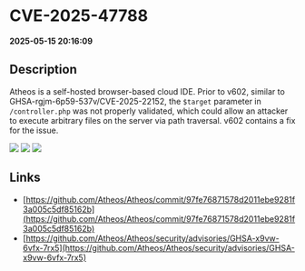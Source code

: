 # CVE-2025-47788

**2025-05-15 20:16:09**

## Description
Atheos is a self-hosted browser-based cloud IDE. Prior to v602, similar to GHSA-rgjm-6p59-537v/CVE-2025-22152, the `$target` parameter in `/controller.php` was not properly validated, which could allow an attacker to execute arbitrary files on the server via path traversal. v602 contains a fix for the issue.

![](https://img.shields.io/static/v1?label=Score&message=9.4&color=red)
![](https://img.shields.io/static/v1?label=Severity&message=CRITICAL&color=red)
![](https://img.shields.io/static/v1?label=CWE&message=Traversal&color=green)

## Links
- [https://github.com/Atheos/Atheos/commit/97fe76871578d2011ebe9281f3a005c5df85162b](https://github.com/Atheos/Atheos/commit/97fe76871578d2011ebe9281f3a005c5df85162b)
- [https://github.com/Atheos/Atheos/security/advisories/GHSA-x9vw-6vfx-7rx5](https://github.com/Atheos/Atheos/security/advisories/GHSA-x9vw-6vfx-7rx5)
